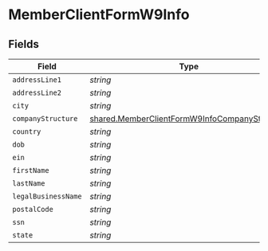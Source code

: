 # MemberClientFormW9Info


## Fields

| Field                                                                                                                 | Type                                                                                                                  | Required                                                                                                              | Description                                                                                                           |
| --------------------------------------------------------------------------------------------------------------------- | --------------------------------------------------------------------------------------------------------------------- | --------------------------------------------------------------------------------------------------------------------- | --------------------------------------------------------------------------------------------------------------------- |
| `addressLine1`                                                                                                        | *string*                                                                                                              | :heavy_minus_sign:                                                                                                    | N/A                                                                                                                   |
| `addressLine2`                                                                                                        | *string*                                                                                                              | :heavy_minus_sign:                                                                                                    | N/A                                                                                                                   |
| `city`                                                                                                                | *string*                                                                                                              | :heavy_minus_sign:                                                                                                    | N/A                                                                                                                   |
| `companyStructure`                                                                                                    | [shared.MemberClientFormW9InfoCompanyStructure](../../../sdk/models/shared/memberclientformw9infocompanystructure.md) | :heavy_minus_sign:                                                                                                    | N/A                                                                                                                   |
| `country`                                                                                                             | *string*                                                                                                              | :heavy_minus_sign:                                                                                                    | N/A                                                                                                                   |
| `dob`                                                                                                                 | *string*                                                                                                              | :heavy_minus_sign:                                                                                                    | N/A                                                                                                                   |
| `ein`                                                                                                                 | *string*                                                                                                              | :heavy_minus_sign:                                                                                                    | N/A                                                                                                                   |
| `firstName`                                                                                                           | *string*                                                                                                              | :heavy_minus_sign:                                                                                                    | N/A                                                                                                                   |
| `lastName`                                                                                                            | *string*                                                                                                              | :heavy_minus_sign:                                                                                                    | N/A                                                                                                                   |
| `legalBusinessName`                                                                                                   | *string*                                                                                                              | :heavy_minus_sign:                                                                                                    | N/A                                                                                                                   |
| `postalCode`                                                                                                          | *string*                                                                                                              | :heavy_minus_sign:                                                                                                    | N/A                                                                                                                   |
| `ssn`                                                                                                                 | *string*                                                                                                              | :heavy_minus_sign:                                                                                                    | N/A                                                                                                                   |
| `state`                                                                                                               | *string*                                                                                                              | :heavy_minus_sign:                                                                                                    | N/A                                                                                                                   |